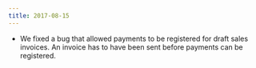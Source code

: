 ```yaml
---
title: 2017-08-15
---
```


* We fixed a bug that allowed payments to be registered for draft sales invoices. An invoice has to have been sent before payments can be registered.
